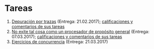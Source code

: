 # Tareas

1. [Depuración por trazas](./1/README.md) (Entrega: 21.02.2017);
   [calificaciones y comentarios de sus tareas](./1/calificacion.md)
2. [No exite tal cosa como un procesador de propósito general](./2/README.md)
   (Entrega: 07.03.2017); [calificaciones y comentarios de sus tareas](./2/calificacion.md)
3. [Ejercicios de concurrencia](./3/README.md) (Entrega: 21.03.2017)
